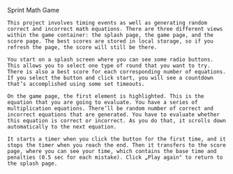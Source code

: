 Sprint Math Game

	This project involves timing events as well as generating random correct and incorrect math equations. There are three different views within the game container: the splash page, the game page, and the score page. The best scores are stored in local storage, so if you refresh the page, the score will still be there.

	You start on a splash screen where you can see some radio buttons. This allows you to select one type of round that you want to try. There is also a best score for each corresponding number of equations. If you select the button and click start, you will see a countdown that’s accomplished using some set timeouts.

	On the game page, the first element is highlighted. This is the equation that you are going to evaluate. You have a series of multiplication equations. There’ll be random number of correct and incorrect equations that are generated. You have to evaluate whether this equation is correct or incorrect. As you do that, it scrolls down automatically to the next equation.

	It starts a timer when you click the button for the first time, and it stops the timer when you reach the end. Then it transfers to the score page, where you can see your time, which contains the base time and penalties (0.5 sec for each mistake). Click „Play again" to return to the splash page.
